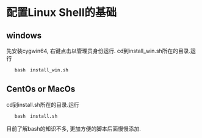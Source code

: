 # 配置Linux Shell的基础
## windows 
 先安装cygwin64, 右键点击以管理员身份运行.  cd到install_win.sh所在的目录.运行
 ```sh
    bash　install_win.sh
 ```
## CentOs or MacOs 
 cd到install.sh所在的目录.运行
 ```sh
    bash　install.sh
 ```
目前了解bash的知识不多, 更加方便的脚本后面慢慢添加.
